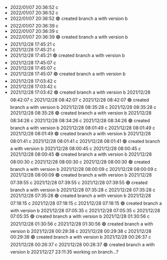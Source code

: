 - 2022/01/07 20:36:52  c
- 2022/01/07 20:36:52  c
- 2022/01/07 20:36:52  🟢 created branch a with version b
- 2022/01/07 20:36:39  c
- 2022/01/07 20:36:39  c
- 2022/01/07 20:36:39  🟢 created branch a with version b
- 2021/12/28 17:45:21  c
- 2021/12/28 17:45:21  c
- 2021/12/28 17:45:21  🟢 created branch a with version b
- 2021/12/28 17:45:07  c
- 2021/12/28 17:45:07  c
- 2021/12/28 17:45:07  🟢 created branch a with version b
- 2021/12/28 17:03:42  c
- 2021/12/28 17:03:42  c
- 2021/12/28 17:03:42  🟢 created branch a with version b
2021/12/28 08:42:07  c
2021/12/28 08:42:07  c
2021/12/28 08:42:07  🟢 created branch a with version b
2021/12/28 08:35:28  c
2021/12/28 08:35:28  c
2021/12/28 08:35:28  🟢 created branch a with version b
2021/12/28 08:34:26  c
2021/12/28 08:34:26  c
2021/12/28 08:34:26  🟢 created branch a with version b
2021/12/28 08:01:49  c
2021/12/28 08:01:49  c
2021/12/28 08:01:49  🟢 created branch a with version b
2021/12/28 08:01:41  c
2021/12/28 08:01:41  c
2021/12/28 08:01:41  🟢 created branch a with version b
2021/12/28 08:00:45  c
2021/12/28 08:00:45  c
2021/12/28 08:00:45  🟢 created branch a with version b
2021/12/28 08:00:30  c
2021/12/28 08:00:30  c
2021/12/28 08:00:30  🟢 created branch a with version b
2021/12/28 08:00:09  c
2021/12/28 08:00:09  c
2021/12/28 08:00:09  🟢 created branch a with version b
2021/12/28 07:39:55  c
2021/12/28 07:39:55  c
2021/12/28 07:39:55  🟢 created branch a with version b
2021/12/28 07:35:28  c
2021/12/28 07:35:28  c
2021/12/28 07:35:28  🟢 created branch a with version b
2021/12/28 07:18:15  c
2021/12/28 07:18:15  c
2021/12/28 07:18:15  🟢 created branch a with version b
2021/12/28 07:05:35  c
2021/12/28 07:05:35  c
2021/12/28 07:05:35  🟢 created branch a with version b
2021/12/28 01:30:56  c
2021/12/28 01:30:56  c
2021/12/28 01:30:56  🟢 created branch a with version b
2021/12/28 00:29:38  c
2021/12/28 00:29:38  c
2021/12/28 00:29:38  🟢 created branch a with version b
2021/12/28 00:26:37  c
2021/12/28 00:26:37  c
2021/12/28 00:26:37  🟢 created branch a with version b
2021/12/27 23:11:35  working on branch...?
